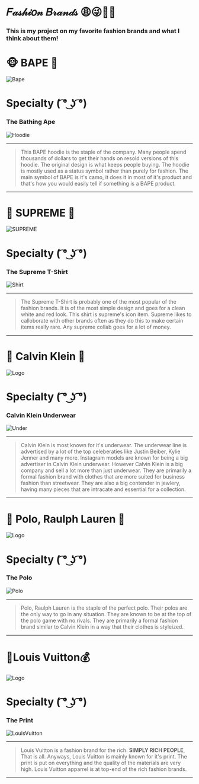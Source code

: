 # 𝐹𝒶𝓈𝒽𝒾𝑜𝓃 𝐵𝓇𝒶𝓃𝒹𝓈 😩😜👏💯

### This is my project on my favorite fashion brands and what I think about them!

#  🐵 BAPE 🙈
![Bape](https://upload.wikimedia.org/wikipedia/en/0/03/A_Bathing_Ape_%28logo%29.png)

# Specialty ( ͡° ͜ʖ ͡°)

### The Bathing Ape  
![Hoodie](https://images-na.ssl-images-amazon.com/images/I/51IS6-PdiEL._UX679_.jpg)

--------
> This BAPE hoodie is the staple of the company. Many people spend thousands of dollars to get their hands on resold versions of this hoodie. The original design is what keeps people buying. The hoodie is mostly used as a status symbol rather than purely for fashion. The main symbol of BAPE is it's camo, it does it in most of it's product and that's how you would easily tell if something is a BAPE product.
--------

# 💯 SUPREME 💯
![SUPREME](http://editorial.designtaxi.com/editorial-images/news-SupremeLogo080918/Supreme-Logo-Trademark-1.png)

# Specialty ( ͡° ͜ʖ ͡°)

### The Supreme T-Shirt
![Shirt](https://cf.shopee.ph/file/b7620b79293d749d69717ffe41871f7e)

--------
> The Supreme T-Shirt is probably one of the most popular of the fashion brands. It is of the most simple design and goes for a clean white and red look. This shirt is supreme's icon item. Supreme likes to calloborate with other brands often as they do this to make certain items really rare. Any supreme collab goes for a lot of money.
--------

# 🎩 Calvin Klein 🎩
![Logo](https://i.pinimg.com/originals/c4/7e/c7/c47ec799c2d9c30ef4018d2dc1347c2e.jpg)

# Specialty ( ͡° ͜ʖ ͡°)

### Calvin Klein Underwear
![Under](https://slimages.macysassets.com/is/image/MCY/products/6/optimized/8864146_fpx.tif?op_sharpen=1&wid=500&hei=613&fit=fit,1&$filtersm$)

--------
> Calvin Klein is most known for it's underwear. The underwear line is advertised by a lot of the top celeberaties like Justin Beiber, Kylie Jenner and many more. Instagram models are known for being a big advertiser in Calvin Klein underwear. However Calvin Klein is a big company and sell a lot more than just underwear. They are primarily a formal fashion brand with clothes that are more suited for business fashion than streetwear. They are also a big contender in jewlery, having many pieces that are intracate and essential for a collection.
--------
 
# 🐎 Polo, Raulph Lauren 🐎
![Logo](https://qph.fs.quoracdn.net/main-qimg-a1ed805e2f4bacf23ea7a8e6fbfcf249.webp)

# Specialty ( ͡° ͜ʖ ͡°)

### The Polo
![Polo](https://cache.mrporter.com/variants/images/4068790126487369/in/w2000_q80.jpg)

--------
> Polo, Raulph Lauren is the staple of the perfect polo. Their polos are the only way to go in any situation. They are known to be at the top of the polo game with no rivals. They are primarily a formal fashion brand similar to Calvin Klein in a way that their clothes is styleized.
--------
 
# 🧐Louis Vuitton💰
![Logo](https://cdn11.bigcommerce.com/s-sq9zkarfah/images/stencil/1280x1280/products/125312/118581/Louis-Vuitton-Logo-V-Vinyl-Decal-Sticker__50089.1507851119.jpg?c=2?imbypass=on)

# Specialty ( ͡° ͜ʖ ͡°)

### The Print
![LouisVuitton](https://us.louisvuitton.com/images/is/image/lv/1/PP_VP_L/louis-vuitton-neverfull-mm-monogram-handbags--M40995_PM2_Front%20view.jpg)

--------
> Louis Vuitton is a fashion brand for the rich. **SIMPLY RICH PEOPLE**, That is all.
Anyways, Louis Vuitton is mainly known for it's print. The print is put on everything and the quality of the materials are very high. Louis Vuitton apparrel is at top-end of the rich fashion brands.

--------
